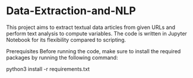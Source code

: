 
# Data-Extraction-and-NLP
This project aims to extract textual data articles from given URLs and perform text analysis to compute variables. The code is written in Jupyter Notebook for its flexibility compared to scripting.

Prerequisites
Before running the code, make sure to install the required packages by running the following command:

python3 install -r requirements.txt
